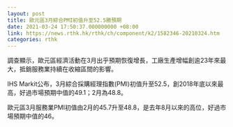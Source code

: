 ```yaml
---
layout: post
title: 歐元區3月綜合PMI初值升至52.5勝預期
date: 2021-03-24 17:50:37.000000000 +08:00
link: https://news.rthk.hk/rthk/ch/component/k2/1582346-20210324.htm
categories: rthk
---
```


調查顯示，歐元區經濟活動在3月出乎預期恢復增長，工廠生產增幅創逾23年來最大，抵銷服務業持續在收縮區間的影響。

IHS Markit公布，3月綜合採購經理指數(PMI)初值升至52.5，創2018年底以來最高，好過市場預期中值的49.1；2月為48.8。

歐元區3月服務業PMI初值由2月的45.7升至48.8，是去年8月以來的高位，好過市場預期中值的46。
